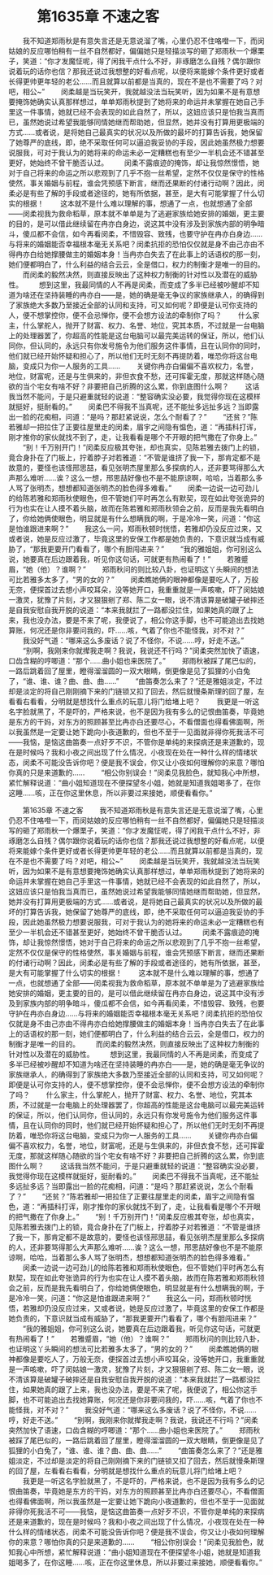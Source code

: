 # 　　第1635章 不速之客
　　我不知道郑雨秋是有意失言还是无意说溜了嘴，心里仍忍不住咯噔一下，而闵姑娘的反应哪怕稍有一丝不自然都好，偏偏她只是轻描淡写的砸了郑雨秋一个爆栗子，笑道：“你才发魔怔呢，得了闲我干点什么不好，非琢磨怎么自残？偶尔跟你说着玩的话你也信？那我还说过我想整的好看点呢，以便将来能嫁个条件更好或者长得更帅更年轻的老公……而且就算以前都是当真的，现在不是也不需要了吗？对吧，相公~”
　　闵柔越是当玩笑开，我就越没法当玩笑听，因为如果不是有意想要掩饰她确实认真那样想过，单单郑雨秋提到了她将来的命运并未掌握在她自己手里这一件事情，她就已经不会表现的如此自然了，所以，这妞应该只是怕我当真而已，虽然她说过希望我能够同情她继而帮助她，但显然，她并没有打算用更极端的方式……或者说，是将她自己最真实的状况以及所做的最坏的打算告诉我，她保留了她尊严的底线，即，绝不采取任何可以逼迫我妥协的手段，因此她虽然极力想要说服我，可对于我认为的她将来的命运未必一定糟糕也有至少一半机会还不错甚至更好，她始终不曾干脆否认过。
　　闵柔不露痕迹的掩饰，却让我惊然憬悟，她对于自己将来的命运之所以悲观到了几乎不抱一丝希望，定然不仅仅是保守的性格使然，事关婚姻与前程，谁会凭预感下断言，继而还果断的付诸行动啊？因此，闵柔必是有些了解的手段或者途径的，她有所依据，甚至，是大有可能掌握了什么切实的根据！
　　这本就不是什么难以理解的事，想通了一点，也就想通了全部——闵柔视我为救命稻草，原本就不单单是为了逃避家族给她安排的婚姻，更主要的目的，是可以借此继续留在冉亦白身边，说这其中没有涉及到家族内部的明争暗斗，傻瓜都不会信，如今再看闵柔，不惜毁容、致残，也要守护在冉亦白身边……与将来的婚姻能否幸福根本毫无关系吧？闵柔抗拒的恐怕仅仅就是身不由己亦由不得冉亦白给她撑腰做主的婚姻本身！当冉亦白失去了在此事上的话语权的那一刻，她们便都明白了，什么利益的结合云云，全是借口，权力的制衡才是唯一的目的。
　　而闵柔的毅然决然，则直接反映出了这种权力制衡的针对性以及潜在的威胁性。
　　想到这里，我最同情的人不再是闵柔，而变成了多半已经被吵醒却不知道为啥还在坚持装睡的冉亦白——是，她的确是毫无争议的家族继承人，的确得到了家族绝大多数乃至接近全部的认同和支持，可又如何呢？即便是认可你支持的人，便不想掌控你，便不会忌惮你，便不会想方设法的牵制你了吗？
　　什么家主，什么掌舵人，抛开了财富、权力、名誉、地位，究其本质，不过就是一台电脑上的处理器罢了，你超高的性能是这台电脑可以最完美运转的保证，所以，他们认同你，但认同的，永远只有你发号施令为他们服务这件事情，且在认同你的同时，他们就已经开始怀疑和担心了，所以他们无时无刻不再提防着，唯恐你将这台电脑，变成只为你一人服务的工具……
　　关键你冉亦白偏偏不喜欢权力，名誉，地位，财富呢，还是与生俱来的，非但衣食不愁，还可挥霍无度，那就这样随心随欲的当个宅女有啥不好？非要把自己折腾的这么累，你到底图什么啊？
　　这话我当然不能问，于是只避重就轻的说道：“整容确实没必要，我觉得你现在这模样就挺好，挺耐看的。”
　　闵柔巴不得我不当真呢，还不能扯多远扯多远？当即露出一脸的花痴相，问道：“是吗？那赶紧说说，怎么个耐看了？”
　　“还贫？”陈若雅却一把拉住了正要往屋里走的闵柔，眉宇之间隐有愠色，道：“再插科打诨，刚才推你的家伙就找不到了，走，让我看看是哪个不开眼的把气撒在了你身上。”
　　“别！千万别开门！”闵柔反应极其夸张，却也真实，见陈若雅去拨门上的锁，竟合身扑在了门板上，拧着脖子对若雅道：“不管是谁挤了我一下，那肯定都不是故意的，要怪也该怪邢思喆，看见张明杰屋里那么多探病的人，还非要骂得那么大声那么难听……诶？这么一想，邢思喆好像也不是不能原谅啊，哈哈，当着那么多人骂了张明杰，想想都知道张明杰的脸色得多难看。”
　　闵柔一边说一边可劲儿的给陈若雅和郑雨秋使眼色，但不管她们平时再怎么有默契，现在如此夸张诡异的行为也实在让人摸不着头脑，故而在陈若雅和郑雨秋领会之前，反而是我先看明白了，你给她俩使眼色，明显就是有什么想瞒我的啊，于是冷冷一笑，问道：“你这是怕谁跟进来啊？”
　　我这么一问，郑雨秋顿时恍悟，若雅却仍没反应过来，又或者说，她是反应过激了，毕竟这里的安保工作都是她负责的，下意识就当成有威胁了，“那我更要开门看看了，哪个有胆闯进来？”
　　“我的雅姐姐，你可别这么说，她要真在后边跟着我，听见你这句话，可就更有热闹看了！”
　　若雅蹙眉，“她（他）？谁啊？”
　　郑雨秋问的则比较八卦，也证明这丫头瞬间的想法可比若雅多太多了，“男的女的？”
　　闵柔瞧她俩的眼神都像是要吃人了，万般无奈，便探首过去想小声咬耳朵，没等她开口，我重重就是一声咳嗽，吓了闵姑娘一激灵，犹豫了片刻，才又狠狠剜了郑、陈二女一眼，说不清该算是破罐子破摔还是自我安慰自我开脱的说道：“本来我就拦了一路都没拦住，如果她真的跟了上来，我也没办法，要是不来了呢，我便说了，相公你这手脚，也不可能追出去找她算账，何况还是你非要问我的，吓……咳，气着了你也不能怪我，对不对？”
　　我没好气道：“哪来这么多废话？说了不怪你，不说……哼，好走不送。”
　　“别啊，我刚来你就撵我走啊？我说，我说还不行吗？”闵柔突然加快了语速，口齿含糊的哼唧道：“那个……曲小姐也来医院了。”
　　郑雨秋被踩了尾巴似的，一路后跳着回了屋里，瞪得溜溜圆的一双大眼睛，倒更像是见了狐狸的小白兔了，“谁、谁、谁？曲、曲、曲……”
　　“曲笛奏怎么来了？”还是雅姐淡定，不过却是淡定的将自己刚刚摘下来的门链锁又扣了回去，然后就慢条斯理的回了屋，左看看右看看，分明就是想找什么重点的玩意儿将门给堵上吧？
　　我更是一听这名字脸就黑了，不是吓的，严格来说，也不是因为我有多么的记恨曲笛奏，毕竟她是东方的干妈，对东方的照顾甚至比冉亦白还要尽心，不看僧面也得看佛面啊，所以我虽然是一定要让她下跪向小夜道歉的，但也不至于一见面就非得你死我活不可——我恼，是恼这曲笛奏一点好歹不识，不管你是单纯的来探病还是来道歉的，现在是时候吗？我和小夜之间出现了什么情况，小夜现在处在一种什么样的情绪状态，闵柔不可能没告诉你吧？便是我不误会，你又让小夜如何理解你的来意？哪怕你真的只是来道歉的……
　　“相公你别误会！”闵柔见我脸色，就知我心中所想，紧忙解释说道：“曲小姐知道现在不便探望冬小姐，她就是知道我姐喝多了，在你这睡……咳，正在你这里休息，所以非要过来接她，顺便看看你。”

　　第1635章 不速之客
　　我不知道郑雨秋是有意失言还是无意说溜了嘴，心里仍忍不住咯噔一下，而闵姑娘的反应哪怕稍有一丝不自然都好，偏偏她只是轻描淡写的砸了郑雨秋一个爆栗子，笑道：“你才发魔怔呢，得了闲我干点什么不好，非琢磨怎么自残？偶尔跟你说着玩的话你也信？那我还说过我想整的好看点呢，以便将来能嫁个条件更好或者长得更帅更年轻的老公……而且就算以前都是当真的，现在不是也不需要了吗？对吧，相公~”
　　闵柔越是当玩笑开，我就越没法当玩笑听，因为如果不是有意想要掩饰她确实认真那样想过，单单郑雨秋提到了她将来的命运并未掌握在她自己手里这一件事情，她就已经不会表现的如此自然了，所以，这妞应该只是怕我当真而已，虽然她说过希望我能够同情她继而帮助她，但显然，她并没有打算用更极端的方式……或者说，是将她自己最真实的状况以及所做的最坏的打算告诉我，她保留了她尊严的底线，即，绝不采取任何可以逼迫我妥协的手段，因此她虽然极力想要说服我，可对于我认为的她将来的命运未必一定糟糕也有至少一半机会还不错甚至更好，她始终不曾干脆否认过。
　　闵柔不露痕迹的掩饰，却让我惊然憬悟，她对于自己将来的命运之所以悲观到了几乎不抱一丝希望，定然不仅仅是保守的性格使然，事关婚姻与前程，谁会凭预感下断言，继而还果断的付诸行动啊？因此，闵柔必是有些了解的手段或者途径的，她有所依据，甚至，是大有可能掌握了什么切实的根据！
　　这本就不是什么难以理解的事，想通了一点，也就想通了全部——闵柔视我为救命稻草，原本就不单单是为了逃避家族给她安排的婚姻，更主要的目的，是可以借此继续留在冉亦白身边，说这其中没有涉及到家族内部的明争暗斗，傻瓜都不会信，如今再看闵柔，不惜毁容、致残，也要守护在冉亦白身边……与将来的婚姻能否幸福根本毫无关系吧？闵柔抗拒的恐怕仅仅就是身不由己亦由不得冉亦白给她撑腰做主的婚姻本身！当冉亦白失去了在此事上的话语权的那一刻，她们便都明白了，什么利益的结合云云，全是借口，权力的制衡才是唯一的目的。
　　而闵柔的毅然决然，则直接反映出了这种权力制衡的针对性以及潜在的威胁性。
　　想到这里，我最同情的人不再是闵柔，而变成了多半已经被吵醒却不知道为啥还在坚持装睡的冉亦白——是，她的确是毫无争议的家族继承人，的确得到了家族绝大多数乃至接近全部的认同和支持，可又如何呢？即便是认可你支持的人，便不想掌控你，便不会忌惮你，便不会想方设法的牵制你了吗？
　　什么家主，什么掌舵人，抛开了财富、权力、名誉、地位，究其本质，不过就是一台电脑上的处理器罢了，你超高的性能是这台电脑可以最完美运转的保证，所以，他们认同你，但认同的，永远只有你发号施令为他们服务这件事情，且在认同你的同时，他们就已经开始怀疑和担心了，所以他们无时无刻不再提防着，唯恐你将这台电脑，变成只为你一人服务的工具……
　　关键你冉亦白偏偏不喜欢权力，名誉，地位，财富呢，还是与生俱来的，非但衣食不愁，还可挥霍无度，那就这样随心随欲的当个宅女有啥不好？非要把自己折腾的这么累，你到底图什么啊？
　　这话我当然不能问，于是只避重就轻的说道：“整容确实没必要，我觉得你现在这模样就挺好，挺耐看的。”
　　闵柔巴不得我不当真呢，还不能扯多远扯多远？当即露出一脸的花痴相，问道：“是吗？那赶紧说说，怎么个耐看了？”
　　“还贫？”陈若雅却一把拉住了正要往屋里走的闵柔，眉宇之间隐有愠色，道：“再插科打诨，刚才推你的家伙就找不到了，走，让我看看是哪个不开眼的把气撒在了你身上。”
　　“别！千万别开门！”闵柔反应极其夸张，却也真实，见陈若雅去拨门上的锁，竟合身扑在了门板上，拧着脖子对若雅道：“不管是谁挤了我一下，那肯定都不是故意的，要怪也该怪邢思喆，看见张明杰屋里那么多探病的人，还非要骂得那么大声那么难听……诶？这么一想，邢思喆好像也不是不能原谅啊，哈哈，当着那么多人骂了张明杰，想想都知道张明杰的脸色得多难看。”
　　闵柔一边说一边可劲儿的给陈若雅和郑雨秋使眼色，但不管她们平时再怎么有默契，现在如此夸张诡异的行为也实在让人摸不着头脑，故而在陈若雅和郑雨秋领会之前，反而是我先看明白了，你给她俩使眼色，明显就是有什么想瞒我的啊，于是冷冷一笑，问道：“你这是怕谁跟进来啊？”
　　我这么一问，郑雨秋顿时恍悟，若雅却仍没反应过来，又或者说，她是反应过激了，毕竟这里的安保工作都是她负责的，下意识就当成有威胁了，“那我更要开门看看了，哪个有胆闯进来？”
　　“我的雅姐姐，你可别这么说，她要真在后边跟着我，听见你这句话，可就更有热闹看了！”
　　若雅蹙眉，“她（他）？谁啊？”
　　郑雨秋问的则比较八卦，也证明这丫头瞬间的想法可比若雅多太多了，“男的女的？”
　　闵柔瞧她俩的眼神都像是要吃人了，万般无奈，便探首过去想小声咬耳朵，没等她开口，我重重就是一声咳嗽，吓了闵姑娘一激灵，犹豫了片刻，才又狠狠剜了郑、陈二女一眼，说不清该算是破罐子破摔还是自我安慰自我开脱的说道：“本来我就拦了一路都没拦住，如果她真的跟了上来，我也没办法，要是不来了呢，我便说了，相公你这手脚，也不可能追出去找她算账，何况还是你非要问我的，吓……咳，气着了你也不能怪我，对不对？”
　　我没好气道：“哪来这么多废话？说了不怪你，不说……哼，好走不送。”
　　“别啊，我刚来你就撵我走啊？我说，我说还不行吗？”闵柔突然加快了语速，口齿含糊的哼唧道：“那个……曲小姐也来医院了。”
　　郑雨秋被踩了尾巴似的，一路后跳着回了屋里，瞪得溜溜圆的一双大眼睛，倒更像是见了狐狸的小白兔了，“谁、谁、谁？曲、曲、曲……”
　　“曲笛奏怎么来了？”还是雅姐淡定，不过却是淡定的将自己刚刚摘下来的门链锁又扣了回去，然后就慢条斯理的回了屋，左看看右看看，分明就是想找什么重点的玩意儿将门给堵上吧？
　　我更是一听这名字脸就黑了，不是吓的，严格来说，也不是因为我有多么的记恨曲笛奏，毕竟她是东方的干妈，对东方的照顾甚至比冉亦白还要尽心，不看僧面也得看佛面啊，所以我虽然是一定要让她下跪向小夜道歉的，但也不至于一见面就非得你死我活不可——我恼，是恼这曲笛奏一点好歹不识，不管你是单纯的来探病还是来道歉的，现在是时候吗？我和小夜之间出现了什么情况，小夜现在处在一种什么样的情绪状态，闵柔不可能没告诉你吧？便是我不误会，你又让小夜如何理解你的来意？哪怕你真的只是来道歉的……
　　“相公你别误会！”闵柔见我脸色，就知我心中所想，紧忙解释说道：“曲小姐知道现在不便探望冬小姐，她就是知道我姐喝多了，在你这睡……咳，正在你这里休息，所以非要过来接她，顺便看看你。”
